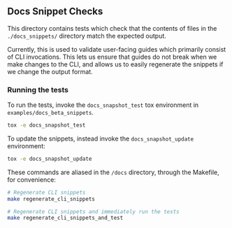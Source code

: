 ## Docs Snippet Checks

This directory contains tests which check that the contents of files in the `./docs_snippets/` directory match the expected output.

Currently, this is used to validate user-facing guides which primarily consist of CLI invocations. This lets us ensure that guides do
not break when we make changes to the CLI, and allows us to easily regenerate the snippets if we change the output format.

### Running the tests

To run the tests, invoke the `docs_snapshot_test` tox environment in `examples/docs_beta_snippets`.

```bash
tox -e docs_snapshot_test
```

To update the snippets, instead invoke the `docs_snapshot_update` environment:

```bash
tox -e docs_snapshot_update
```

These commands are aliased in the `/docs` directory, through the Makefile, for convenience:

```bash
# Regenerate CLI snippets
make regenerate_cli_snippets

# Regenerate CLI snippets and immediately run the tests
make regenerate_cli_snippets_and_test
```
